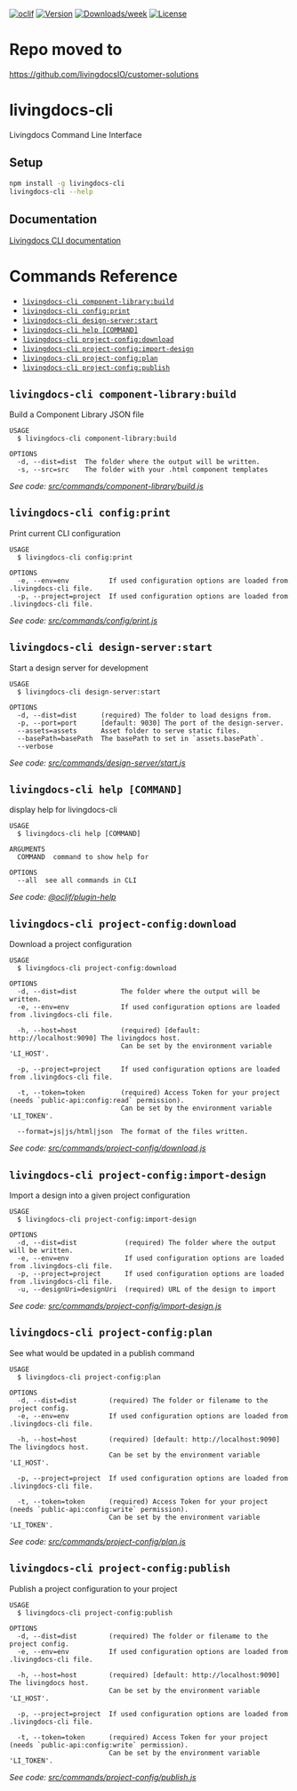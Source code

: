 [![oclif](https://img.shields.io/badge/cli-oclif-brightgreen.svg)](https://oclif.io)
[![Version](https://img.shields.io/npm/v/livingdocs-cli.svg)](https://npmjs.org/package/livingdocs-cli)
[![Downloads/week](https://img.shields.io/npm/dw/livingdocs-cli.svg)](https://npmjs.org/package/livingdocs-cli)
[![License](https://img.shields.io/npm/l/livingdocs-cli.svg)](https://github.com/livingdocsIO/livingdocs-cli/blob/master/package.json)

# Repo moved to
https://github.com/livingdocsIO/customer-solutions

# livingdocs-cli

Livingdocs Command Line Interface

## Setup

```bash
npm install -g livingdocs-cli
livingdocs-cli --help
```

## Documentation

[Livingdocs CLI documentation](https://docs.livingdocs.io/reference-docs/cli)

# Commands Reference
<!-- commands -->
* [`livingdocs-cli component-library:build`](#livingdocs-cli-component-librarybuild)
* [`livingdocs-cli config:print`](#livingdocs-cli-configprint)
* [`livingdocs-cli design-server:start`](#livingdocs-cli-design-serverstart)
* [`livingdocs-cli help [COMMAND]`](#livingdocs-cli-help-command)
* [`livingdocs-cli project-config:download`](#livingdocs-cli-project-configdownload)
* [`livingdocs-cli project-config:import-design`](#livingdocs-cli-project-configimport-design)
* [`livingdocs-cli project-config:plan`](#livingdocs-cli-project-configplan)
* [`livingdocs-cli project-config:publish`](#livingdocs-cli-project-configpublish)

## `livingdocs-cli component-library:build`

Build a Component Library JSON file

```
USAGE
  $ livingdocs-cli component-library:build

OPTIONS
  -d, --dist=dist  The folder where the output will be written.
  -s, --src=src    The folder with your .html component templates
```

_See code: [src/commands/component-library/build.js](https://github.com/livingdocsIO/livingdocs-cli/blob/v2.0.0/src/commands/component-library/build.js)_

## `livingdocs-cli config:print`

Print current CLI configuration

```
USAGE
  $ livingdocs-cli config:print

OPTIONS
  -e, --env=env          If used configuration options are loaded from .livingdocs-cli file.
  -p, --project=project  If used configuration options are loaded from .livingdocs-cli file.
```

_See code: [src/commands/config/print.js](https://github.com/livingdocsIO/livingdocs-cli/blob/v2.0.0/src/commands/config/print.js)_

## `livingdocs-cli design-server:start`

Start a design server for development

```
USAGE
  $ livingdocs-cli design-server:start

OPTIONS
  -d, --dist=dist      (required) The folder to load designs from.
  -p, --port=port      [default: 9030] The port of the design-server.
  --assets=assets      Asset folder to serve static files.
  --basePath=basePath  The basePath to set in `assets.basePath`.
  --verbose
```

_See code: [src/commands/design-server/start.js](https://github.com/livingdocsIO/livingdocs-cli/blob/v2.0.0/src/commands/design-server/start.js)_

## `livingdocs-cli help [COMMAND]`

display help for livingdocs-cli

```
USAGE
  $ livingdocs-cli help [COMMAND]

ARGUMENTS
  COMMAND  command to show help for

OPTIONS
  --all  see all commands in CLI
```

_See code: [@oclif/plugin-help](https://github.com/oclif/plugin-help/blob/v2.2.3/src/commands/help.ts)_

## `livingdocs-cli project-config:download`

Download a project configuration

```
USAGE
  $ livingdocs-cli project-config:download

OPTIONS
  -d, --dist=dist           The folder where the output will be written.
  -e, --env=env             If used configuration options are loaded from .livingdocs-cli file.

  -h, --host=host           (required) [default: http://localhost:9090] The livingdocs host.
                            Can be set by the environment variable 'LI_HOST'.

  -p, --project=project     If used configuration options are loaded from .livingdocs-cli file.

  -t, --token=token         (required) Access Token for your project (needs `public-api:config:read` permission).
                            Can be set by the environment variable 'LI_TOKEN'.

  --format=js|js/html|json  The format of the files written.
```

_See code: [src/commands/project-config/download.js](https://github.com/livingdocsIO/livingdocs-cli/blob/v2.0.0/src/commands/project-config/download.js)_

## `livingdocs-cli project-config:import-design`

Import a design into a given project configuration

```
USAGE
  $ livingdocs-cli project-config:import-design

OPTIONS
  -d, --dist=dist            (required) The folder where the output will be written.
  -e, --env=env              If used configuration options are loaded from .livingdocs-cli file.
  -p, --project=project      If used configuration options are loaded from .livingdocs-cli file.
  -u, --designUri=designUri  (required) URL of the design to import
```

_See code: [src/commands/project-config/import-design.js](https://github.com/livingdocsIO/livingdocs-cli/blob/v2.0.0/src/commands/project-config/import-design.js)_

## `livingdocs-cli project-config:plan`

See what would be updated in a publish command

```
USAGE
  $ livingdocs-cli project-config:plan

OPTIONS
  -d, --dist=dist        (required) The folder or filename to the project config.
  -e, --env=env          If used configuration options are loaded from .livingdocs-cli file.

  -h, --host=host        (required) [default: http://localhost:9090] The livingdocs host.
                         Can be set by the environment variable 'LI_HOST'.

  -p, --project=project  If used configuration options are loaded from .livingdocs-cli file.

  -t, --token=token      (required) Access Token for your project (needs `public-api:config:write` permission).
                         Can be set by the environment variable 'LI_TOKEN'.
```

_See code: [src/commands/project-config/plan.js](https://github.com/livingdocsIO/livingdocs-cli/blob/v2.0.0/src/commands/project-config/plan.js)_

## `livingdocs-cli project-config:publish`

Publish a project configuration to your project

```
USAGE
  $ livingdocs-cli project-config:publish

OPTIONS
  -d, --dist=dist        (required) The folder or filename to the project config.
  -e, --env=env          If used configuration options are loaded from .livingdocs-cli file.

  -h, --host=host        (required) [default: http://localhost:9090] The livingdocs host.
                         Can be set by the environment variable 'LI_HOST'.

  -p, --project=project  If used configuration options are loaded from .livingdocs-cli file.

  -t, --token=token      (required) Access Token for your project (needs `public-api:config:write` permission).
                         Can be set by the environment variable 'LI_TOKEN'.
```

_See code: [src/commands/project-config/publish.js](https://github.com/livingdocsIO/livingdocs-cli/blob/v2.0.0/src/commands/project-config/publish.js)_
<!-- commandsstop -->

